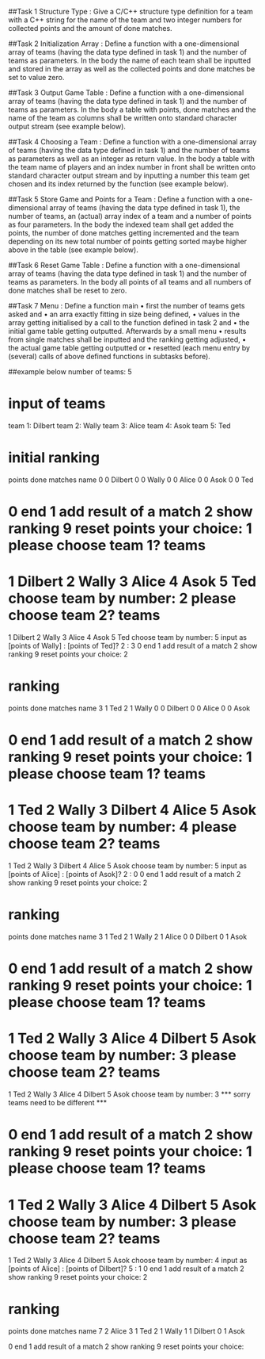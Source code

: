 ##Task 1 Structure Type : Give a C/C++ structure type definition for a team with a C++ string for the name of the team and two integer numbers for collected points and the amount of done matches.

##Task 2 Initialization Array : Define a function with a one-dimensional array of teams (having the data type defined in task 1) and the number of teams as parameters. In the body the name of each team shall be inputted and stored in the array as well as the collected points and done matches be set to value zero.

##Task 3 Output Game Table : Define a function with a one-dimensional array of teams (having the data type defined in task 1) and the number of teams as parameters. In the body a table with points, done matches and the name of the team as columns shall be written onto standard character output stream (see example below).

##Task 4 Choosing a Team : Define a function with a one-dimensional array of teams (having the data type defined in task 1) and the number of teams as parameters as well as an integer as return value. In the body a table with the team name of players and an index number in front shall be written onto standard character output stream and by inputting a number this team get chosen and its index returned by the function (see example below).

##Task 5 Store Game and Points for a Team : Define a function with a one-dimensional array of teams (having the data type defined in task 1), the number of teams, an (actual) array index of a team and a number of points as four parameters. In the body the indexed team shall get added the points, the number of done matches getting incremented and the team depending on its new total number of points getting sorted maybe higher above in the table (see example below).

##Task 6 Reset Game Table : Define a function with a one-dimensional array of teams (having the data type defined in task 1) and the number of teams as parameters. In the body all points of all teams and all numbers of done matches shall be reset to zero.

##Task 7 Menu : Define a function main
•	first the number of teams gets asked and
•	an arra exactly fitting in size being defined,
•	values in the array getting initialised by a call to the function defined in task 2 and
•	the initial game table getting outputted.
Afterwards by a small menu
•	results from single matches shall be inputted and the ranking getting adjusted,
•	the actual game table getting outputted or
•	resetted
(each menu entry by (several) calls of above defined functions in subtasks before).

##example below
number of teams: 5

input of teams
==============
team 1: Dilbert
team 2: Wally
team 3: Alice
team 4: Asok
team 5: Ted

initial ranking
===============
points   done matches    name
0        0               Dilbert
0        0               Wally
0        0               Alice
0        0               Asok
0        0               Ted

0 end
1 add result of a match
2 show ranking
9 reset points
your choice: 1
please choose team 1?
teams
=====
1       Dilbert
2       Wally
3       Alice
4       Asok
5       Ted
choose team by number: 2
please choose team 2?
teams
=====
1       Dilbert
2       Wally
3       Alice
4       Asok
5       Ted
choose team by number: 5
input as [points of Wally] : [points of Ted]? 2 : 3
0 end
1 add result of a match
2 show ranking
9 reset points
your choice: 2

ranking
=======
points   done matches    name
3        1               Ted
2        1               Wally
0        0               Dilbert
0        0               Alice
0        0               Asok

0 end
1 add result of a match
2 show ranking
9 reset points
your choice: 1
please choose team 1?
teams
=====
1       Ted
2       Wally
3       Dilbert
4       Alice
5       Asok
choose team by number: 4
please choose team 2?
teams
=====
1       Ted
2       Wally
3       Dilbert
4       Alice
5       Asok
choose team by number: 5
input as [points of Alice] : [points of Asok]? 2 : 0
0 end
1 add result of a match
2 show ranking
9 reset points
your choice: 2

ranking
=======
points   done matches    name
3        1               Ted
2        1               Wally
2        1               Alice
0        0               Dilbert
0        1               Asok

0 end
1 add result of a match
2 show ranking
9 reset points
your choice: 1
please choose team 1?
teams
=====
1       Ted
2       Wally
3       Alice
4       Dilbert
5       Asok
choose team by number: 3
please choose team 2?
teams
=====
1       Ted
2       Wally
3       Alice
4       Dilbert
5       Asok
choose team by number: 3
*** sorry teams need to be different ***

0 end
1 add result of a match
2 show ranking
9 reset points
your choice: 1
please choose team 1?
teams
=====
1       Ted
2       Wally
3       Alice
4       Dilbert
5       Asok
choose team by number: 3
please choose team 2?
teams
=====
1       Ted
2       Wally
3       Alice
4       Dilbert
5       Asok
choose team by number: 4
input as [points of Alice] : [points of Dilbert]? 5 : 1
0 end
1 add result of a match
2 show ranking
9 reset points
your choice: 2

ranking
=======
points   done matches    name
7        2               Alice
3        1               Ted
2        1               Wally
1        1               Dilbert
0        1               Asok

0 end
1 add result of a match
2 show ranking
9 reset points
your choice:

